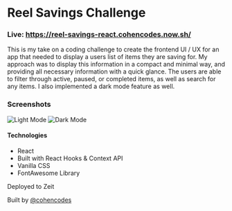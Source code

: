 # Reel Savings Challenge

### Live: https://reel-savings-react.cohencodes.now.sh/

This is my take on a coding challenge to create the frontend UI / UX for an app that needed to display a users list of items they are saving for. My approach was to display this information in a compact and minimal way, and providing all necessary information with a quick glance. The users are able to filter through active, paused, or completed items, as well as search for any items. I also implemented a dark mode feature as well.

### Screenshots

![Light Mode](https://imgur.com/WUOCRdJ.png) ![Dark Mode](https://imgur.com/JyzNSb5.png)

#### Technologies

- React
- Built with React Hooks & Context API
- Vanilla CSS
- FontAwesome Library

Deployed to Zeit

Built by [@cohencodes](https://github.com/cohencodes)
